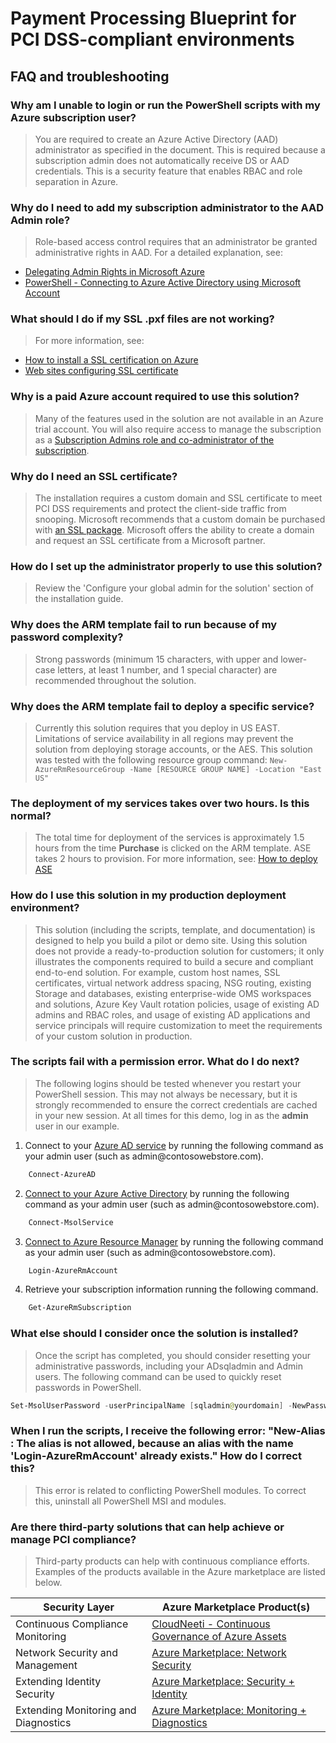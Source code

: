 # Payment Processing Blueprint for PCI DSS-compliant environments

## FAQ and troubleshooting

### Why am I unable to login or run the PowerShell scripts with my Azure subscription user? 
> You are required to create an Azure Active Directory (AAD) administrator as specified in the document. This is required because a subscription admin does not automatically receive DS or AAD credentials. This is a security feature that enables RBAC and role separation in Azure.

### Why do I need to add my subscription administrator to the AAD Admin role?
> Role-based access control requires that an administrator be granted administrative rights in AAD. For a detailed explanation, see:
- [Delegating Admin Rights in Microsoft Azure](https://www.petri.com/delegating-admin-rights-in-microsoft-azure)
- [PowerShell - Connecting to Azure Active Directory using Microsoft Account](http://stackoverflow.com/questions/29485364/powershell-connecting-to-azure-active-directory-using-microsoft-account)

### What should I do if my SSL .pxf files are not working?
> For more information, see:
- [How to install a SSL certification on Azure](https://www.ssl.com/how-to/install-a-ssl-certificate-on-a-microsoft-azure-web-appwebsite-and-cloud-service/)
- [Web sites configuring SSL certificate](https://docs.microsoft.com/en-us/azure/app-service-web/web-sites-configure-ssl-certificate)

### Why is a paid Azure account required to use this solution?
> Many of the features used in the solution are not available in an Azure trial account. You will also require access to manage the subscription as a [Subscription Admins role and co-administrator of the subscription](https://docs.microsoft.com/en-us/azure/active-directory/active-directory-assign-admin-roles#global-administrator).

### Why do I need an SSL certificate?
> The installation requires a custom domain and SSL certificate to meet PCI DSS requirements and protect the client-side traffic from snooping. Microsoft recommends that a custom domain be purchased with [an SSL package](https://d.docs.live.net/7b2b5032e10686e1/Azure%20Compliance/PCI%20DSS%20quickstart/1.%09https:/docs.microsoft.com/en-us/azure/app-service-web/web-sites-purchase-ssl-web-site). Microsoft offers the ability to create a domain and request an SSL certificate from a Microsoft partner.


### How do I set up the administrator properly to use this solution?
> Review the 'Configure your global admin for the solution' section of the installation guide.

### Why does the ARM template fail to run because of my password complexity?
> Strong passwords (minimum 15 characters, with upper and lower-case letters, at least 1 number, and 1 special character) are recommended throughout the solution.

### Why does the ARM template fail to deploy a specific service?
> Currently this solution requires that you deploy in US EAST. Limitations of service availability in all regions may prevent the solution from deploying storage accounts, or the AES. This solution was tested with the following resource group command: `New-AzureRmResourceGroup -Name [RESOURCE GROUP NAME] -Location "East US"`

### The deployment of my services takes over two hours. Is this normal?
> The total time for deployment of the services is approximately 1.5 hours from the time **Purchase** is clicked on the ARM template. ASE takes 2 hours to provision. For more information, see: [How to deploy ASE](http://www.bizbert.com/bizbert/2016/01/07/AppServiceEnvironmentsHowToDeployAPIAppsToAVirtualNetwork.aspx)

### How do I use this solution in my production deployment environment?
> This solution (including the scripts, template, and documentation) is designed to help you build a pilot or demo site. Using this solution does not provide a ready-to-production solution for customers; it only illustrates the components required to build a secure and compliant end-to-end solution. For example, custom host names, SSL certificates, virtual network address spacing, NSG routing, existing Storage and databases, existing enterprise-wide OMS workspaces and solutions, Azure Key Vault rotation policies, usage of existing AD admins and RBAC roles, and usage of existing AD applications and service principals will require customization to meet the requirements of your custom solution in production.

### The scripts fail with a permission error. What do I do next?
> The following logins should be tested whenever you restart your PowerShell session. This may not always be necessary, but it is strongly recommended to ensure the correct credentials are cached in your new session. At all times for this demo, log in as the **admin** user in our example.  
1. Connect to your [Azure AD service](https://docs.microsoft.com/en-us/powershell/module/azuread/connect-azuread?view=azureadps-2.0)  by running the following command as your admin user (such as admin\@contosowebstore.com).
```powershell
    Connect-AzureAD
```
2. [Connect to your Azure Active Directory](https://docs.microsoft.com/en-us/powershell/module/msonline/connect-msolservice?view=azureadps-1.0) by running the following command as your admin user (such as admin\@contosowebstore.com).
```powershell
    Connect-MsolService
```
3.  [Connect to Azure Resource Manager](https://msdn.microsoft.com/en-us/library/mt125356.aspx) by running the following command as your admin user (such as admin\@contosowebstore.com).
```powershell
    Login-AzureRmAccount
```
4.  Retrieve your subscription information running the following command.
```powershell
    Get-AzureRmSubscription
```

### What else should I consider once the solution is installed?
> Once the script has completed, you should consider resetting your administrative passwords, including your ADsqladmin and Admin users. The following command can be used to quickly reset passwords in PowerShell. 

```powershell
Set-MsolUserPassword -userPrincipalName [sqladmin@yourdomain] -NewPassword [NEWPASSWORD] -ForceChangePassword $false
```

### When I run the scripts, I receive the following error: "New-Alias : The alias is not allowed, because an alias with the name 'Login-AzureRmAccount' already exists."  How do I correct this?
> This error is related to conflicting PowerShell modules. To correct this, uninstall all PowerShell MSI and modules. 

### Are there third-party solutions that can help achieve or manage PCI compliance?
> Third-party products can help with continuous compliance efforts. Examples of the products available in the Azure marketplace are listed below.

| Security Layer | Azure Marketplace Product(s) |
| --- | --- |
| Continuous Compliance Monitoring | [CloudNeeti - Continuous Governance of Azure Assets](https://azuremarketplace.microsoft.com/en-us/marketplace/apps/cloudneeti.cloudneeti_enterpise?tab=Overview) |
| Network Security and Management | [Azure Marketplace: Network Security](https://azuremarketplace.microsoft.com/en-us/marketplace/apps/category/networking?page=1) |
| Extending Identity Security | [Azure Marketplace: Security + Identity](https://azuremarketplace.microsoft.com/en-us/marketplace/apps/category/security-identity?page=1) |
| Extending Monitoring and Diagnostics 	| [Azure Marketplace: Monitoring + Diagnostics](https://azuremarketplace.microsoft.com/en-us/marketplace/apps/category/monitoring-management?page=1&subcategories=monitoring-diagnostics) |
